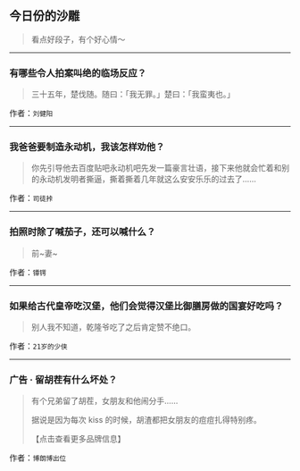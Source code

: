 ## 今日份的沙雕

> 看点好段子，有个好心情～


 
---

### 有哪些令人拍案叫绝的临场反应？

> 三十五年，楚伐随。随曰：「我无罪。」楚曰：「我蛮夷也。」


作者：`刘健阳`

---

### 我爸爸要制造永动机，我该怎样劝他？

> 你先引导他去百度贴吧永动机吧先发一篇豪言壮语，接下来他就会忙着和别的永动机发明者撕逼，撕着撕着几年就这么安安乐乐的过去了……


作者：`司徒挊`

---

### 拍照时除了喊茄子，还可以喊什么？

> 前~妻~


作者：`镡锷`

---

### 如果给古代皇帝吃汉堡，他们会觉得汉堡比御膳房做的国宴好吃吗？

> 别人我不知道，乾隆爷吃了之后肯定赞不绝口。


作者：`21岁的少侠`

---

### 广告 · 留胡茬有什么坏处？

> 有个兄弟留了胡茬，女朋友和他闹分手……
> 
> 据说是因为每次 kiss 的时候，胡渣都把女朋友的痘痘扎得特别疼。
> 
> 【点击查看更多品牌信息】


作者：`博朗博出位`